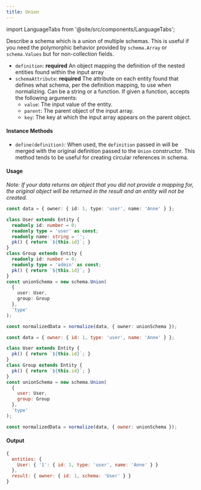 ```yaml
---
title: Union
---
```

import LanguageTabs from '@site/src/components/LanguageTabs';

Describe a schema which is a union of multiple schemas. This is useful if you need the polymorphic behavior provided by `schema.Array` or `schema.Values` but for non-collection fields.

- `definition`: **required** An object mapping the definition of the nested entities found within the input array
- `schemaAttribute`: **required** The attribute on each entity found that defines what schema, per the definition mapping, to use when normalizing.
  Can be a string or a function. If given a function, accepts the following arguments:
  - `value`: The input value of the entity.
  - `parent`: The parent object of the input array.
  - `key`: The key at which the input array appears on the parent object.

#### Instance Methods

- `define(definition)`: When used, the `definition` passed in will be merged with the original definition passed to the `Union` constructor. This method tends to be useful for creating circular references in schema.

#### Usage

_Note: If your data returns an object that you did not provide a mapping for, the original object will be returned in the result and an entity will not be created._

<LanguageTabs>

```typescript
const data = { owner: { id: 1, type: 'user', name: 'Anne' } };

class User extends Entity {
  readonly id: number = 0;
  readonly type = 'user' as const;
  readonly name: string = '';
  pk() { return `${this.id}`; }
}
class Group extends Entity {
  readonly id: number = 0;
  readonly type = 'admin' as const;
  pk() { return `${this.id}`; }
}
const unionSchema = new schema.Union(
  {
    user: User,
    group: Group
  },
  'type'
);

const normalizedData = normalize(data, { owner: unionSchema });
```

```js
const data = { owner: { id: 1, type: 'user', name: 'Anne' } };

class User extends Entity {
  pk() { return `${this.id}`; }
}
class Group extends Entity {
  pk() { return `${this.id}`; }
}
const unionSchema = new schema.Union(
  {
    user: User,
    group: Group
  },
  'type'
);

const normalizedData = normalize(data, { owner: unionSchema });
```
</LanguageTabs>

#### Output

```js
{
  entities: {
    User: { '1': { id: 1, type: 'user', name: 'Anne' } }
  },
  result: { owner: { id: 1, schema: 'User' } }
}
```

